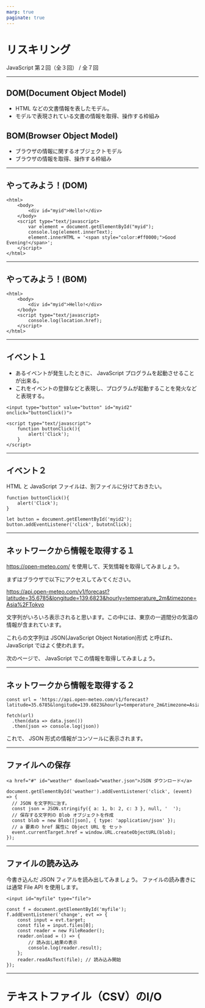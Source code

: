 ```yaml
---
marp: true
paginate: true
---
```

# リスキリング

JavaScript 第２回（全３回） / 全７回

<!-- 
$theme: gaia
template: invert
-->

<!-- footer: リスキリング JS-2 -->

---
## DOM(Document Object Model)

- HTML などの文書情報を表したモデル。
- モデルで表現されている文書の情報を取得、操作する枠組み

## BOM(Browser Object Model)

- ブラウザの情報に関するオブジェクトモデル
- ブラウザの情報を取得、操作する枠組み

---
## やってみよう！(DOM)

~~~
<html>
    <body>
        <div id="myid">Hello!</div>
    </body>
    <script type="text/javascript>
        var element = document.getElementById("myid");
        console.log(element.innerText);
        element.innerHTML = '<span style="color:#ff0000;">Good Evening!</span>';
    </script>
</html>
~~~

---
## やってみよう！(BOM)

~~~
<html>
    <body>
        <div id="myid">Hello!</div>
    </body>
    <script type="text/javascript>
        console.log(location.href);
    </script>
</html>
~~~

---
## イベント１

- あるイベントが発生したときに、 JavaScript プログラムを起動させることが出来る。
- これをイベントの登録などと表現し、プログラムが起動することを発火などと表現する。

~~~
<input type="button" value="button" id="myid2" onclick="buttonClick()">

<script type="text/javascript">
    function buttonClick(){
        alert('Click');
    }
</script>
~~~

---
## イベント２

HTML と JavaScript ファイルは、別ファイルに分けておきたい。

~~~
function buttonClick(){
    alert('Click');
}

let button = document.getElementById('myid2');
button.addEventListener('click', butotnClick);
~~~

---
## ネットワークから情報を取得する１

https://open-meteo.com/ を使用して、天気情報を取得してみましょう。

まずはブラウザで以下にアクセスしてみてください。

https://api.open-meteo.com/v1/forecast?latitude=35.6785&longitude=139.6823&hourly=temperature_2m&timezone=Asia%2FTokyo


文字列がいろいろ表示されると思います。この中には、東京の一週間分の気温の情報が含まれています。

これらの文字列は JSON(JavaScript Object Notation)形式 と呼ばれ、 JavaScript ではよく使われます。

次のページで、 JavaScript でこの情報を取得してみましょう。

---
## ネットワークから情報を取得する２

~~~
const url = 'https://api.open-meteo.com/v1/forecast?latitude=35.6785&longitude=139.6823&hourly=temperature_2m&timezone=Asia%2FTokyo';

fetch(url)
  .then(data => data.json())
  .then(json => console.log(json))
~~~

これで、 JSON 形式の情報がコンソールに表示されます。

---
## ファイルへの保存

~~~
<a href="#" id="weather" download="weather.json">JSON ダウンロード</a>
~~~

~~~
document.getElementById('weather').addEventListener('click', (event) => {
  // JSON を文字列に治す。
  const json = JSON.stringify({ a: 1, b: 2, c: 3 }, null, '  ');
  // 保存する文字列の Blob オブジェクトを作成
  const blob = new Blob([json], { type: 'application/json' }); 
  // a 要素の href 属性に Object URL を セット
  event.currentTarget.href = window.URL.createObjectURL(blob);
});
~~~

---
## ファイルの読み込み

今書き込んだ JSON フィアルを読み出してみましょう。
ファイルの読み書きには通常 File API を使用します。

~~~
<input id="myfile" type="file">
~~~

~~~
const f = document.getElementById('myfile');
f.addEventListener('change', evt => {
    const input = evt.target;
    const file = input.files[0];
    const reader = new FileReader();
    reader.onload = () => {
        // 読み出し結果の表示
        console.log(reader.result);
    };
    reader.readAsText(file); // 読み込み開始
});
~~~

---
# テキストファイル（CSV）のI/O
